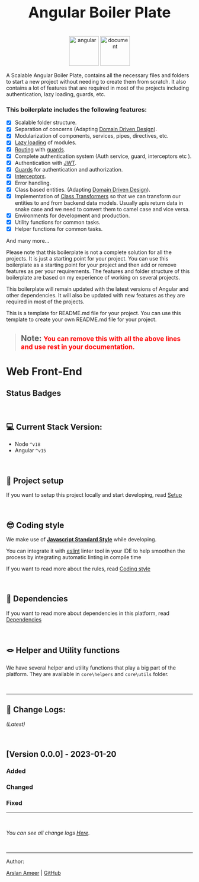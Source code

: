 # <p style="font-size:40px; font-weight: bold; text-align: center" align="center">Angular Boiler Plate</p>

<p align="center" float="left">
     <img src="https://cdn.worldvectorlogo.com/logos/angular-icon-1.svg" alt="angular" width="80">
  <img src="https://cdn-icons-png.flaticon.com/512/1408/1408941.png" alt="document" width="80">
</p>

A Scalable Angular Boiler Plate, contains all the necessary files and folders to start a new project without needing to create them from scratch. 
It also contains a lot of features that are required in most of the projects including authentication, lazy loading, guards, etc.
### This boilerplate includes the following features:


- [x] Scalable folder structure.
- [x] Separation of concerns (Adapting [Domain Driven Design](https://en.wikipedia.org/wiki/Domain-driven_design)).
- [x] Modularization of components, services, pipes, directives, etc.
- [x] [Lazy loading](https://angular.io/guide/lazy-loading-ngmodules) of modules.
- [x] [Routing](https://angular.io/guide/router) with [guards](https://angular.io/api/router/CanActivate).
- [x] Complete authentication system (Auth service, guard, interceptors etc ).
- [x] Authentication with [JWT](https://jwt.io/).
- [x] [Guards](https://angular.io/api/router/CanActivate) for authentication and authorization.
- [x] [Interceptors](https://angular.io/api/common/http/HttpInterceptor).
- [x] Error handling.
- [x] Class based entities. (Adapting [Domain Driven Design](https://en.wikipedia.org/wiki/Domain-driven_design)).
- [x] Implementation of [Class Transformers](https://github.com/typestack/class-transformer) so that we can transform our entities to and from backend data models. Usually apis return data in snake case and we need to 
  convert them to camel case and vice versa.
- [x] Environments for development and production.
- [x] Utility functions for common tasks.
- [x] Helper functions for common tasks.

And many more...

Please note that this boilerplate is not a complete solution for all the projects. It is just a starting point for your project.
You can use this boilerplate as a starting point for your project and then add or remove features as per your requirements.
The features and folder structure of this boilerplate are based on my experience of working on several projects.

This boilerplate will remain updated with the latest versions of Angular and other dependencies.
It will also be updated with new features as they are required in most of the projects. 


This is a template for README.md file for your project. You can use this template to create your own README.md file for your project.

> ## **Note:** <small style="color: red"> You can remove this with all the above lines and use rest in your documentation.</small>

# Web Front-End

Status Badges
---
<p align="right"> &nbsp;</p>

## 💻 Current Stack Version:

- Node `^v18`
- Angular `^v15`

<p align="right"> &nbsp;</p>

## 🚀 Project setup

If you want to setup this project locally and start developing, read [Setup](docs/setup.md)

<p align="right"> &nbsp;</p>

## 😎 Coding style

We make use of **[Javascript Standard Style](https://standardjs.com/)** while developing.

You can integrate it with [eslint](https://eslint.org/) linter tool in your IDE to help smoothen the process by integrating automatic linting in compile time

If you want to read more about the rules, read [Coding style](docs/coding-style.md)

<p align="right"> &nbsp;</p>

## 🧳 Dependencies

If you want to read more about dependencies in this platform, read [Dependencies](docs/dependencies.md)

<p align="right"> &nbsp;</p>

## 🪢 Helper and Utility functions

We have several helper and utility functions that play a big part of the platform. They are available in `core\helpers` and `core\utils` folder.

<p align="right"> &nbsp;</p>

---

## 📜 Change Logs:
_(Latest)_
<p align="right"> &nbsp;</p>

## [Version 0.0.0] - 2023-01-20

### Added


### Changed


### Fixed


---

<p align="right"> &nbsp;</p>

_You can see all change logs [Here](/CHANGELOG.md)._

<p align="right"> &nbsp;</p>

----------------------------
Author:

[Arslan Ameer](www.arslanameer.com) | [GitHub](https://github.com/ArslanAmeer)
